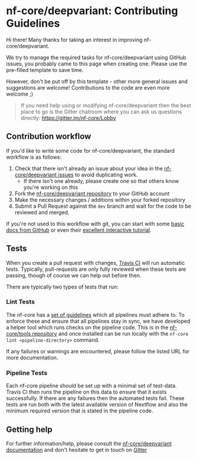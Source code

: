 # nf-core/deepvariant: Contributing Guidelines

Hi there! Many thanks for taking an interest in improving nf-core/deepvariant.

We try to manage the required tasks for nf-core/deepvariant using GitHub issues, you probably came to this page when creating one. Please use the pre-filled template to save time.

However, don't be put off by this template - other more general issues and suggestions are welcome! Contributions to the code are even more welcome ;)

> If you need help using or modifying nf-core/deepvariant then the best place to go is the Gitter chatroom where you can ask us questions directly: https://gitter.im/nf-core/Lobby

## Contribution workflow
If you'd like to write some code for nf-core/deepvariant, the standard workflow
is as follows:

1. Check that there isn't already an issue about your idea in the
   [nf-core/deepvariant issues](https://github.com/nf-core/deepvariant/issues) to avoid
   duplicating work.
    * If there isn't one already, please create one so that others know you're working on this
2. Fork the [nf-core/deepvariant repository](https://github.com/nf-core/deepvariant) to your GitHub account
3. Make the necessary changes / additions within your forked repository
4. Submit a Pull Request against the `dev` branch and wait for the code to be reviewed and merged.

If you're not used to this workflow with git, you can start with some [basic docs from GitHub](https://help.github.com/articles/fork-a-repo/) or even their [excellent interactive tutorial](https://try.github.io/).


## Tests
When you create a pull request with changes, [Travis CI](https://travis-ci.org/) will run automatic tests.
Typically, pull-requests are only fully reviewed when these tests are passing, though of course we can help out before then.

There are typically two types of tests that run:

### Lint Tests
The nf-core has a [set of guidelines](http://nf-co.re/developer_docs) which all pipelines must adhere to.
To enforce these and ensure that all pipelines stay in sync, we have developed a helper tool which runs checks on the pipeline code. This is in the [nf-core/tools repository](https://github.com/nf-core/tools) and once installed can be run locally with the `nf-core lint <pipeline-directory>` command.

If any failures or warnings are encountered, please follow the listed URL for more documentation.

### Pipeline Tests
Each nf-core pipeline should be set up with a minimal set of test-data.
Travis CI then runs the pipeline on this data to ensure that it exists successfully.
If there are any failures then the automated tests fail.
These tests are run both with the latest available version of Nextflow and also the minimum required version that is stated in the pipeline code.

## Getting help
For further information/help, please consult the [nf-core/deepvariant documentation](https://github.com/nf-core/deepvariant#documentation) and don't hesitate to get in touch on [Gitter](https://gitter.im/nf-core/Lobby)
